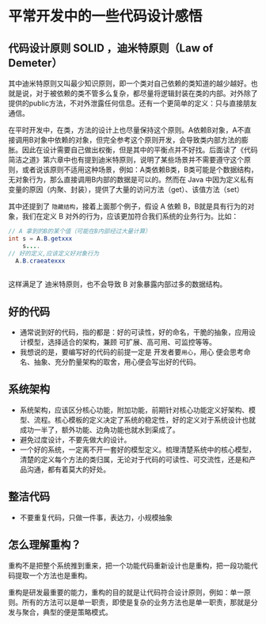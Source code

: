 # 平常开发中的一些代码设计感悟

## 代码设计原则 SOLID ，迪米特原则（Law of Demeter）
其中迪米特原则又叫最少知识原则，即一个类对自己依赖的类知道的越少越好。也就是说，对于被依赖的类不管多么复杂，都尽量将逻辑封装在类的内部。对外除了提供的public方法，不对外泄露任何信息。还有一个更简单的定义：只与直接朋友通信。

在平时开发中，在类，方法的设计上也尽量保持这个原则。A依赖B对象，A不直接调用B对象中依赖的对象，但完全参考这个原则开发，会导致类内部方法的膨胀。因此在设计需要自己做出权衡，但是其中的平衡点并不好找。后面读了《代码简洁之道》第六章中也有提到迪米特原则，说明了某些场景并不需要遵守这个原则，或者说该原则不适用这种场景，例如：A类依赖B类，B类可能是个数据结构，无对象行为，那么直接调用B内部的数据是可以的。然而在 Java 中因为定义私有变量的原因（内聚、封装），提供了大量的访问方法（get）、该值方法（set）

其中还提到了 `隐藏结构`，接着上面那个例子，假设 A 依赖 B，B就是具有行为的对象，我们在定义 B 对外的行为，应该更加符合我们系统的业务行为。比如：

```java
// A 拿到的B的某个值（可能在B内部经过大量计算）
int s = A.B.getxxx
    s....
// 好的定义,应该定义好对象行为
  A.B.craeatexxx
   
```
这样满足了 迪米特原则，也不会导致 B 对象暴露内部过多的数据结构。

## 好的代码
* 通常说到好的代码，指的都是：好的可读性，好的命名，干脆的抽象，应用设计模型，选择适合的架构，兼顾 可扩展、高可用、可监控等等。
* 我想说的是，要编写好的代码的前提一定是 开发者要`用心`，用心 便会思考命名、抽象、充分酌量架构的取舍，用心便会写出好的代码。

## 系统架构
* 系统架构，应该区分核心功能，附加功能，前期针对核心功能定义好架构、模型、流程。核心模板的定义决定了系统的稳定性，好的定义对于系统设计也就成功一半了，额外功能、边角功能也就水到渠成了。
* 避免过度设计，不要先做大的设计。
* 一个好的系统，一定离不开一套好的模型定义。梳理清楚系统中的核心模型，清楚的定义每个方法的类归属，无论对于代码的可读性、可交流性，还是和产品沟通，都有着莫大的好处。

## 整洁代码
* 不要重复代码，只做一件事，表达力，小规模抽象

## 怎么理解重构？

重构不是把整个系统推到重来，把一个功能代码重新设计也是重构，把一段功能代码提取一个方法也是重构。

重构是研发最重要的能力，重构的目的就是让代码符合设计原则，例如：单一原则。所有的方法可以是单一职责，即使是复杂的业务方法也是单一职责，那就是分发与聚合，典型的便是策略模式。
